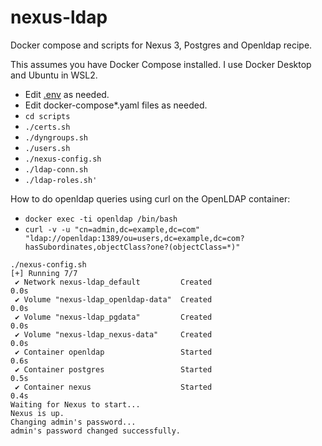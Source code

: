 # nexus-ldap
Docker compose and scripts for Nexus 3, Postgres and Openldap recipe.

This assumes you have Docker Compose installed. I use Docker Desktop and Ubuntu in WSL2.

* Edit [.env](.env) as needed.
* Edit docker-compose*.yaml files as needed.
* `cd scripts`
* `./certs.sh`
* `./dyngroups.sh`
* `./users.sh`
*  `./nexus-config.sh`
*  `./ldap-conn.sh`
* `./ldap-roles.sh'`

How to do openldap queries using curl on the OpenLDAP container:
* `docker exec -ti openldap /bin/bash`
* `curl -v -u "cn=admin,dc=example,dc=com" "ldap://openldap:1389/ou=users,dc=example,dc=com?hasSubordinates,objectClass?one?(objectClass=*)"`

```
./nexus-config.sh
[+] Running 7/7
 ✔ Network nexus-ldap_default         Created                                                          0.0s
 ✔ Volume "nexus-ldap_openldap-data"  Created                                                          0.0s
 ✔ Volume "nexus-ldap_pgdata"         Created                                                          0.0s
 ✔ Volume "nexus-ldap_nexus-data"     Created                                                          0.0s
 ✔ Container openldap                 Started                                                          0.6s
 ✔ Container postgres                 Started                                                          0.5s
 ✔ Container nexus                    Started                                                          0.4s
Waiting for Nexus to start...
Nexus is up.
Changing admin's password...
admin's password changed successfully.
```
